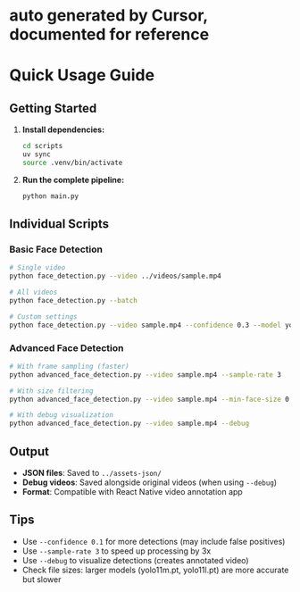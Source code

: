 # auto generated by Cursor, documented for reference

# Quick Usage Guide

## Getting Started

1. **Install dependencies:**
   ```bash
   cd scripts
   uv sync
   source .venv/bin/activate
   ```

2. **Run the complete pipeline:**
   ```bash
   python main.py
   ```

## Individual Scripts

### Basic Face Detection
```bash
# Single video
python face_detection.py --video ../videos/sample.mp4

# All videos
python face_detection.py --batch

# Custom settings
python face_detection.py --video sample.mp4 --confidence 0.3 --model yolo11m.pt
```

### Advanced Face Detection
```bash
# With frame sampling (faster)
python advanced_face_detection.py --video sample.mp4 --sample-rate 3

# With size filtering
python advanced_face_detection.py --video sample.mp4 --min-face-size 0.02

# With debug visualization
python advanced_face_detection.py --video sample.mp4 --debug
```

## Output

- **JSON files**: Saved to `../assets-json/`
- **Debug videos**: Saved alongside original videos (when using `--debug`)
- **Format**: Compatible with React Native video annotation app

## Tips

- Use `--confidence 0.1` for more detections (may include false positives)
- Use `--sample-rate 3` to speed up processing by 3x
- Use `--debug` to visualize detections (creates annotated video)
- Check file sizes: larger models (yolo11m.pt, yolo11l.pt) are more accurate but slower 